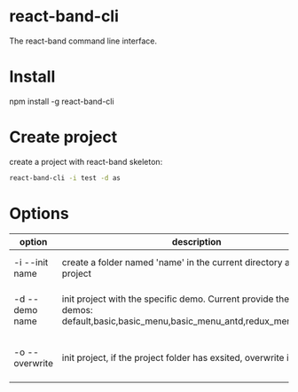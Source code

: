 # react-band-cli
The react-band command line interface.

# Install
npm install -g react-band-cli

# Create project
create a project with react-band skeleton:

```bash
react-band-cli -i test -d as
```

# Options
| option | description | example |
| -      | -           | -       |
| -i --init name | create a folder named 'name' in the current directory and init project | react-band-cli -i test |
| -d --demo name | init project with the specific demo. Current provide these demos: default,basic,basic_menu,basic_menu_antd,redux_menu_antd,as | react-band-cli -i test -d as |
| -o --overwrite | init project, if the project folder has exsited, overwrite it. | react-band-cli -i test -d as -o
